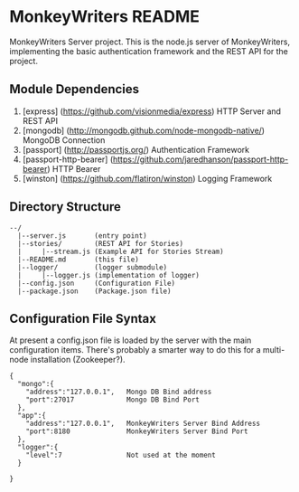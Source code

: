 # MonkeyWriters README 

MonkeyWriters Server project. This is the node.js server of MonkeyWriters, implementing the basic
authentication framework and the REST API for the project.



## Module Dependencies

1. [express] (https://github.com/visionmedia/express) HTTP Server and REST API 
2. [mongodb] (http://mongodb.github.com/node-mongodb-native/) MongoDB Connection
3. [passport] (http://passportjs.org/) Authentication Framework
4. [passport-http-bearer] (https://github.com/jaredhanson/passport-http-bearer) HTTP Bearer
5. [winston] (https://github.com/flatiron/winston) Logging Framework

## Directory Structure
```
--/
  |--server.js       (entry point)
  |--stories/        (REST API for Stories)
  |     |--stream.js (Example API for Stories Stream)
  |--README.md       (this file)
  |--logger/         (logger submodule)
  |     |--logger.js (implementation of logger)
  |--config.json     (Configuration File)
  |--package.json    (Package.json file)
```

## Configuration File Syntax
At present a config.json file is loaded by the server with the main configuration items.
There's probably a smarter way to do this for a multi-node installation (Zookeeper?).
```
{
  "mongo":{                
    "address":"127.0.0.1",   Mongo DB Bind address
    "port":27017             Mongo DB Bind Port
  },
  "app":{
    "address":"127.0.0.1",   MonkeyWriters Server Bind Address
    "port":8180              MonkeyWriters Server Bind Port
  },
  "logger":{
    "level":7                Not used at the moment
  }

}
```


